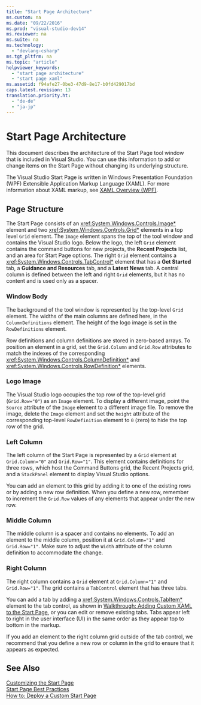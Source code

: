 ```yaml
---
title: "Start Page Architecture"
ms.custom: na
ms.date: "09/22/2016"
ms.prod: "visual-studio-dev14"
ms.reviewer: na
ms.suite: na
ms.technology: 
  - "devlang-csharp"
ms.tgt_pltfrm: na
ms.topic: "article"
helpviewer_keywords: 
  - "start page architecture"
  - "start page xaml"
ms.assetid: f94afe27-0be3-47d9-8e17-b0fd429017bd
caps.latest.revision: 13
translation.priority.ht: 
  - "de-de"
  - "ja-jp"
---
```

# Start Page Architecture
This document describes the architecture of the Start Page tool window that is included in Visual Studio. You can use this information to add or change items on the Start Page without changing its underlying structure.  
  
 The Visual Studio Start Page is written in Windows Presentation Foundation (WPF) Extensible Application Markup Language (XAML). For more information about XAML markup, see [XAML Overview (WPF)](assetId:///a80db4cd-dd0f-479f-a45f-3740017c22e4).  
  
## Page Structure  
 The Start Page consists of an <xref:System.Windows.Controls.Image*> element and two <xref:System.Windows.Controls.Grid*> elements in a top level `Grid` element. The `Image` element spans the top of the tool window and contains the Visual Studio logo. Below the logo, the left `Grid` element contains the command buttons for new projects, the **Recent Projects** list, and an area for Start Page options. The right `Grid` element contains a <xref:System.Windows.Controls.TabControl*> element that has a **Get Started** tab, a **Guidance and Resources** tab, and a **Latest News** tab. A central column is defined between the left and right `Grid` elements, but it has no content and is used only as a spacer.  
  
### Window Body  
 The background of the tool window is represented by the top-level `Grid` element. The widths of the main columns are defined here, in the `ColumnDefinitions` element. The height of the logo image is set in the `RowDefinitions` element.  
  
 Row definitions and column definitions are stored in zero-based arrays. To position an element in a grid, set the `Grid.Column` and `Grid.Row` attributes to match the indexes of the corresponding <xref:System.Windows.Controls.ColumnDefinition*> and <xref:System.Windows.Controls.RowDefinition*> elements.  
  
### Logo Image  
 The Visual Studio logo occupies the top row of the top-level grid (`Grid.Row="0"`) as an `Image` element. To display a different image, point the `Source` attribute of the `Image` element to a different image file. To remove the image, delete the `Image` element and set the `height` attribute of the corresponding top-level `RowDefinition` element to `0` (zero) to hide the top row of the grid.  
  
### Left Column  
 The left column of the Start Page is represented by a `Grid` element at `Grid.Column="0"` and `Grid.Row="1"`. This element contains definitions for three rows, which host the Command Buttons grid, the Recent Projects grid, and a `StackPanel` element to display Visual Studio options.  
  
 You can add an element to this grid by adding it to one of the existing rows or by adding a new row definition. When you define a new row, remember to increment the `Grid.Row` values of any elements that appear under the new row.  
  
### Middle Column  
 The middle column is a spacer and contains no elements. To add an element to the middle column, position it at `Grid.Column="1"` and `Grid.Row="1"`. Make sure to adjust the `Width` attribute of the column definition to accommodate the change.  
  
### Right Column  
 The right column contains a `Grid` element at `Grid.Column="1"` and `Grid.Row="1"`. The grid contains a `TabControl` element that has three tabs.  
  
 You can add a tab by adding a <xref:System.Windows.Controls.TabItem*> element to the tab control, as shown in [Walkthrough: Adding Custom XAML to the Start Page](../vs140/walkthrough--adding-custom-xaml-to-the-start-page.md), or you can edit or remove existing tabs. Tabs appear left to right in the user interface (UI) in the same order as they appear top to bottom in the markup.  
  
 If you add an element to the right column grid outside of the tab control, we recommend that you define a new row or column in the grid to ensure that it appears as expected.  
  
## See Also  
 [Customizing the Start Page](../vs140/customizing-the-start-page-for-visual-studio.md)   
 [Start Page Best Practices](../vs140/start-page-best-practices.md)   
 [How to: Deploy a Custom Start Page](../vs140/deploying-custom-start-pages.md)